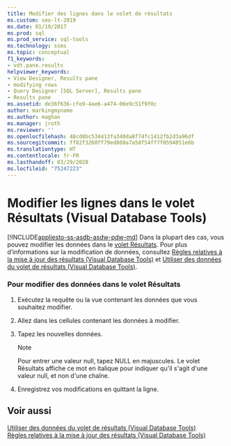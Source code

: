 ```yaml
---
title: Modifier des lignes dans le volet de résultats
ms.custom: seo-lt-2019
ms.date: 01/19/2017
ms.prod: sql
ms.prod_service: sql-tools
ms.technology: ssms
ms.topic: conceptual
f1_keywords:
- vdt.pane.results
helpviewer_keywords:
- View Designer, Results pane
- modifying rows
- Query Designer [SQL Server], Results pane
- Results pane
ms.assetid: de36f636-cfe9-4ae6-a474-06e9c51f9f0c
author: markingmyname
ms.author: maghan
ms.manager: jroth
ms.reviewer: ''
ms.openlocfilehash: 48cd8bc534413fa340da8f74fc1412fb2d3a96df
ms.sourcegitcommit: ff82f3260ff79ed860a7a58f54ff7f0594851e6b
ms.translationtype: HT
ms.contentlocale: fr-FR
ms.lasthandoff: 03/29/2020
ms.locfileid: "75247223"
---
```

# <a name="edit-rows-in-the-results-pane-visual-database-tools"></a>Modifier les lignes dans le volet Résultats (Visual Database Tools)
[!INCLUDE[appliesto-ss-asdb-asdw-pdw-md](../../includes/appliesto-ss-asdb-asdw-pdw-md.md)]
Dans la plupart des cas, vous pouvez modifier les données dans le [volet Résultats](../../ssms/visual-db-tools/results-pane-visual-database-tools.md). Pour plus d’informations sur la modification de données, consultez [Règles relatives à la mise à jour des résultats &#40;Visual Database Tools&#41;](../../ssms/visual-db-tools/rules-for-updating-results-visual-database-tools.md) et [Utiliser des données du volet de résultats &#40;Visual Database Tools&#41;](../../ssms/visual-db-tools/work-with-data-in-the-results-pane-visual-database-tools.md).  
  
### <a name="to-edit-data-in-the-results-pane"></a>Pour modifier des données dans le volet Résultats  
  
1.  Exécutez la requête ou la vue contenant les données que vous souhaitez modifier.  
  
2.  Allez dans les cellules contenant les données à modifier.  
  
3.  Tapez les nouvelles données.  
  
    > [!NOTE]  
    > Pour entrer une valeur null, tapez NULL en majuscules. Le volet Résultats affiche ce mot en italique pour indiquer qu'il s'agit d'une valeur null, et non d'une chaîne.  
  
4.  Enregistrez vos modifications en quittant la ligne.  
  
## <a name="see-also"></a>Voir aussi  
[Utiliser des données du volet de résultats &#40;Visual Database Tools&#41;](../../ssms/visual-db-tools/work-with-data-in-the-results-pane-visual-database-tools.md)  
[Règles relatives à la mise à jour des résultats &#40;Visual Database Tools&#41;](../../ssms/visual-db-tools/rules-for-updating-results-visual-database-tools.md)  
  
